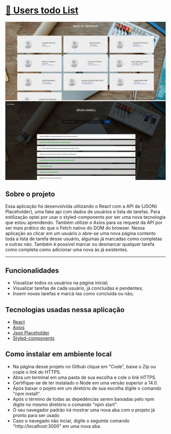 # <a href="https://users-todolist.netlify.app/">🔗 Users todo List</a>

<img src="./src/assets/images/Screenshot-1.png">

<img src="./src/assets/images/Screenshot-2.png">

 

## Sobre o projeto  
<p>
 Essa aplicação foi desenvolvida utilizando o React com a API da {JSON} Placeholder}, uma fake api com dados de usuários e lista de tarefas.
 Para estilização optei por usar o styled-components por ser uma nova tecnologia que estou aprendendo. Também utilizei o Axios para os request da API por ser mais prático do que o Fetch nativo do DOM do browser.
 Nessa aplicação ao clicar em um usuário o abre-se uma nova página contento toda a lista de tarefa desse usuário, algumas já marcadas
 como completas e outras não. Também é possível marcar ou desmarcar qualquer tarefa como completa como adicionar uma nova às já existentes.  
</p>

---

## Funcionalidades
- Visualizar todos os usuários na página inicial;
- Visualizar tarefas de cada usuário, já concluídas e pendentes;
- Inserir novas tarefas e marcá-las como concluída ou não; 

 ## Tecnologias usadas nessa aplicação

- <a href="https://pt-br.reactjs.org/"> React </a> 
- <a href="https://axios-http.com/ptbr/docs/intro"> Axios </a>
- <a href="https://jsonplaceholder.typicode.com"> Json Placeholder </a> 
- <a href="https://styled-components.com/"> Styled-components</a>


 ## Como instalar em ambiente local
 - Na página desse projeto no Github clique em "Code", baixe o Zip ou copie o link  do HTTPS. 
 - Abra um terminal em uma pasta de sua escolha e cole o link HTTPS. 
 - Certifique-se de ter instalado o Node em uma versão superior a 14.0. 
 - Após baixar o pojeto em um diretório de sua escolha digite o comando "npm install". 
 - Após o término de todas as depedências serem baixadas pelo npm digite no mesmo diretório o comando "npm start". 
 - O seu navegador padrão irá mostrar uma nova aba com o projeto já pronto para ser usado 
 - Caso o navegado não inciar, digite o seguinte comando "http://localhost:3000" em uma nova aba. 
